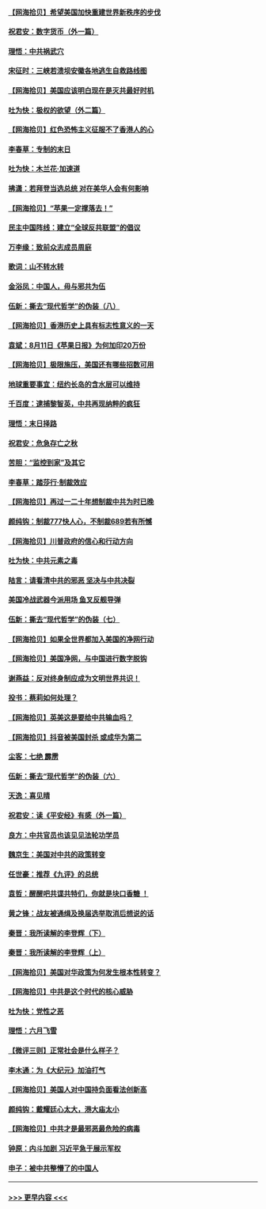 #### [【网海拾贝】希望美国加快重建世界新秩序的步伐](../pages/nsc993/n12334224.md?t=08162202) 
#### [祝君安：数字货币（外一篇）](../pages/nsc993/n12334186.md?t=08162202) 
#### [理悟：中共祸武穴](../pages/nsc993/n12333962.md?t=08162202) 
#### [宋征时：三峡若溃坝安徽各地逃生自救路线图](../pages/nsc993/n12332450.md?t=08162202) 
#### [【网海拾贝】美国应该明白现在是灭共最好时机](../pages/nsc993/n12332313.md?t=08162202) 
#### [吐为快：极权的欲望（外二篇）](../pages/nsc993/n12332089.md?t=08162202) 
#### [【网海拾贝】红色恐怖主义征服不了香港人的心](../pages/nsc993/n12329296.md?t=08162202) 
#### [李春草：专制的末日](../pages/nsc993/n12329079.md?t=08162202) 
#### [吐为快：木兰花‧加速道](../pages/nsc993/n12327366.md?t=08162202) 
#### [拂潇：若拜登当选总统 对在美华人会有何影响](../pages/nsc993/n12295996.md?t=08162202) 
#### [【网海拾贝】“苹果一定撑落去！”](../pages/nsc993/n12326784.md?t=08162202) 
#### [民主中国阵线：建立“全球反共联盟”的倡议](../pages/nsc993/n12324177.md?t=08162202) 
#### [万李缘：致前众志成员周庭](../pages/nsc993/n12324635.md?t=08162202) 
#### [歌词：山不转水转](../pages/nsc993/n12324599.md?t=08162202) 
#### [金浴凤：中国人，毋与邪共为伍](../pages/nsc993/n12324257.md?t=08162202) 
#### [伍新：撕去“现代哲学”的伪装（八）](../pages/nsc993/n12324188.md?t=08162202) 
#### [【网海拾贝】香港历史上具有标志性意义的一天](../pages/nsc993/n12324021.md?t=08162202) 
#### [袁斌：8月11日《苹果日报》为何加印20万份](../pages/nsc993/n12323955.md?t=08162202) 
#### [【网海拾贝】极限施压，美国还有哪些招数可用](../pages/nsc993/n12322512.md?t=08162202) 
#### [地球重要事宜：纽约长岛的含水层可以维持](../pages/nsc993/n12321844.md?t=08162202) 
#### [千百度：逮捕黎智英，中共再现纳粹的疯狂](../pages/nsc993/n12321777.md?t=08162202) 
#### [理悟：末日择路](../pages/nsc993/n12320812.md?t=08162202) 
#### [祝君安：危急存亡之秋](../pages/nsc993/n12320795.md?t=08162202) 
#### [苦胆：“监控到家”及其它](../pages/nsc993/n12320751.md?t=08162202) 
#### [李春草：踏莎行·制裁效应](../pages/nsc993/n12318290.md?t=08162202) 
#### [【网海拾贝】再过一二十年想制裁中共为时已晚](../pages/nsc993/n12318195.md?t=08162202) 
#### [颜纯钩：制裁777快人心，不制裁689若有所憾](../pages/nsc993/n12316912.md?t=08162202) 
#### [【网海拾贝】川普政府的信心和行动方向](../pages/nsc993/n12316673.md?t=08162202) 
#### [吐为快：中共元素之毒](../pages/nsc993/n12316547.md?t=08162202) 
#### [陆言：请看清中共的邪恶 坚决与中共决裂](../pages/nsc993/n12315784.md?t=08162202) 
#### [美国冷战武器今派用场 鱼叉反舰导弹](../pages/nsc993/n12316258.md?t=08162202) 
#### [伍新：撕去“现代哲学”的伪装（七）](../pages/nsc993/n12315846.md?t=08162202) 
#### [【网海拾贝】如果全世界都加入美国的净网行动](../pages/nsc993/n12315588.md?t=08162202) 
#### [【网海拾贝】美国净网，与中国进行数字脱钩](../pages/nsc993/n12312813.md?t=08162202) 
#### [谢燕益：反对终身制应成为文明世界共识！](../pages/nsc993/n12310465.md?t=08162202) 
#### [投书：蔡莉如何处理？](../pages/nsc993/n12310224.md?t=08162202) 
#### [【网海拾贝】英美这是要给中共输血吗？](../pages/nsc993/n12307646.md?t=08162202) 
#### [【网海拾贝】抖音被美国封杀 或成华为第二](../pages/nsc993/n12305277.md?t=08162202) 
#### [尘客：七绝 霹雳](../pages/nsc993/n12304053.md?t=08162202) 
#### [伍新：撕去“现代哲学”的伪装（六）](../pages/nsc993/n12303243.md?t=08162202) 
#### [天逸：喜见晴](../pages/nsc993/n12303226.md?t=08162202) 
#### [祝君安：读《平安经》有感（外一篇）](../pages/nsc993/n12303170.md?t=08162202) 
#### [良方：中共官员也该见见法轮功学员](../pages/nsc993/n12302985.md?t=08162202) 
#### [魏京生：美国对中共的政策转变](../pages/nsc993/n12302929.md?t=08162202) 
#### [任世豪：推荐《九评》的总统](../pages/nsc993/n12302838.md?t=08162202) 
#### [袁哲：醒醒吧共谍共特们，你就是块口香糖 ！](../pages/nsc993/n12302678.md?t=08162202) 
#### [黄之锋：战友被通缉及换届选举取消后想说的话](../pages/nsc993/n12302681.md?t=08162202) 
#### [秦晋：我所读解的李登辉（下）](../pages/nsc993/n12302171.md?t=08162202) 
#### [秦晋：我所读解的李登辉（上）](../pages/nsc993/n12301979.md?t=08162202) 
#### [【网海拾贝】美国对华政策为何发生根本性转变？](../pages/nsc993/n12302091.md?t=08162202) 
#### [【网海拾贝】中共是这个时代的核心威胁](../pages/nsc993/n12300541.md?t=08162202) 
#### [吐为快：党性之恶](../pages/nsc993/n12300263.md?t=08162202) 
#### [理悟：六月飞雪](../pages/nsc993/n12300243.md?t=08162202) 
#### [【微评三则】正常社会是什么样子？](../pages/nsc993/n12300228.md?t=08162202) 
#### [李木通：为《大纪元》加油打气](../pages/nsc993/n12280363.md?t=08162202) 
#### [【网海拾贝】美国人对中国持负面看法创新高](../pages/nsc993/n12298720.md?t=08162202) 
#### [颜纯钩：戴耀廷心太大，港大庙太小](../pages/nsc993/n12297682.md?t=08162202) 
#### [【网海拾贝】中共才是最邪恶最危险的病毒](../pages/nsc993/n12296470.md?t=08162202) 
#### [钟原：内斗加剧 习近平急于展示军权](../pages/nsc993/n12292544.md?t=08162202) 
#### [申子：被中共整懵了的中国人](../pages/nsc993/n12291389.md?t=08162202) 

----
#### [ >>> 更早内容 <<< ](../indexes/nsc993-earlier.md)
